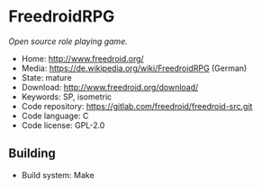 # FreedroidRPG

_Open source role playing game._

- Home: http://www.freedroid.org/
- Media: https://de.wikipedia.org/wiki/FreedroidRPG (German)
- State: mature
- Download: http://www.freedroid.org/download/
- Keywords: SP, isometric
- Code repository: https://gitlab.com/freedroid/freedroid-src.git
- Code language: C
- Code license: GPL-2.0

## Building

- Build system: Make

